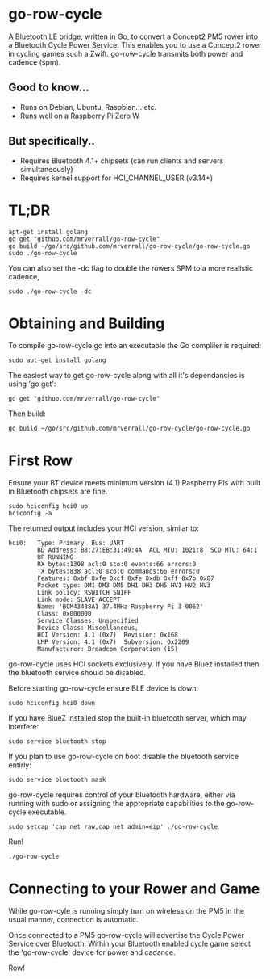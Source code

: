 # go-row-cycle
A Bluetooth LE bridge, written in Go, to convert a Concept2 PM5 rower into a Bluetooth Cycle Power Service. This enables you to use a Concept2 rower in cycling games such a Zwift. go-row-cycle transmits both power and cadence (spm).

## Good to know...
* Runs on Debian, Ubuntu, Raspbian... etc.
* Runs well on a Raspberry Pi Zero W

## But specifically..
* Requires Bluetooth 4.1+ chipsets (can run clients and servers simultaneously)
* Requires kernel support for HCI_CHANNEL_USER (v3.14+)

# TL;DR
    apt-get install golang
    go get "github.com/mrverrall/go-row-cycle"
    go build ~/go/src/github.com/mrverrall/go-row-cycle/go-row-cycle.go
    sudo ./go-row-cycle

You can also set the -dc flag to double the rowers SPM to a more realistic cadence,

    sudo ./go-row-cycle -dc

# Obtaining and Building
To compile go-row-cycle.go into an executable the Go compliler is required:

    sudo apt-get install golang

The easiest way to get go-row-cycle along with all it's dependancies is using 'go get':

    go get "github.com/mrverrall/go-row-cycle"

Then build:

    go build ~/go/src/github.com/mrverrall/go-row-cycle/go-row-cycle.go

# First Row
Ensure your BT device meets minimum version (4.1) Raspberry Pis with built in Bluetooth chipsets are fine.

    sudo hciconfig hci0 up
    hciconfig -a

The returned output includes your HCI version, similar to:

    hci0:   Type: Primary  Bus: UART
            BD Address: B8:27:EB:31:49:4A  ACL MTU: 1021:8  SCO MTU: 64:1
            UP RUNNING
            RX bytes:1308 acl:0 sco:0 events:66 errors:0
            TX bytes:838 acl:0 sco:0 commands:66 errors:0
            Features: 0xbf 0xfe 0xcf 0xfe 0xdb 0xff 0x7b 0x87
            Packet type: DM1 DM3 DM5 DH1 DH3 DH5 HV1 HV2 HV3
            Link policy: RSWITCH SNIFF
            Link mode: SLAVE ACCEPT
            Name: 'BCM43438A1 37.4MHz Raspberry Pi 3-0062'
            Class: 0x000000
            Service Classes: Unspecified
            Device Class: Miscellaneous,
            HCI Version: 4.1 (0x7)  Revision: 0x168
            LMP Version: 4.1 (0x7)  Subversion: 0x2209
            Manufacturer: Broadcom Corporation (15)

go-row-cycle uses HCI sockets exclusively. If you have Bluez installed then the bluetooth service should be disabled.

Before starting go-row-cycle ensure BLE device is down:

    sudo hciconfig hci0 down

If you have BlueZ installed stop the built-in bluetooth server, which may interfere:

    sudo service bluetooth stop

If you plan to use go-row-cycle on boot disable the bluetooth service entirly:

    sudo service bluetooth mask

go-row-cycle requires control of your bluetooth hardware, either via running with sudo or assigning the appropriate capabilities to the go-row-cycle executable.

    sudo setcap 'cap_net_raw,cap_net_admin=eip' ./go-row-cycle

Run!

    ./go-row-cycle

# Connecting to your Rower and Game
While go-row-cyle is running simply turn on wireless on the PM5 in the usual manner, connection is automatic.

Once connected to a PM5 go-row-cycle will advertise the Cycle Power Service over Bluetooth. Within your Bluetooth enabled cycle game select the 'go-row-cycle' device for power and cadance.

Row!
